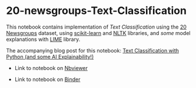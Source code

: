 # 20-newsgroups-Text-Classification

This notebook contains implementation of *Text Classification* using the [20 Newsgroups](http://qwone.com/~jason/20Newsgroups/) dataset, using [scikit-learn](https://scikit-learn.org/stable/) and [NLTK](https://www.nltk.org/) libraries, and *some* model explanations with [LIME](https://github.com/marcotcr/lime) library.

The accompanying blog post for this notebook: [Text Classification with Python (and some AI Explainability!)](https://reslan-tinawi.github.io/2020/05/26/text-classification-using-sklearn-and-nltk.html)

- Link to notebook on [Nbviewer](https://nbviewer.jupyter.org/github/Reslan-Tinawi/20-newsgroups-Text-Classification/blob/master/Text%20Classification.ipynb)

- Link to notebook on [Binder](https://mybinder.org/v2/gh/Reslan-Tinawi/20-newsgroups-Text-Classification/439f91a8a0079f497b5cab12d13257b9151b984a)
